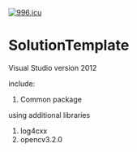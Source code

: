 [![996.icu](https://img.shields.io/badge/link-996.icu-red.svg)](https://996.icu)

# SolutionTemplate

Visual Studio version 2012

include:
1. Common package

using additional libraries
1. log4cxx
2. opencv3.2.0

